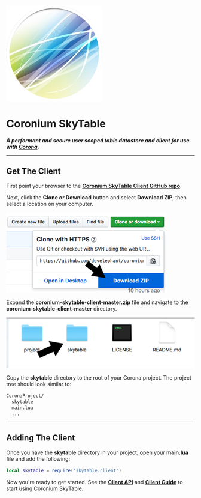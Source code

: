 ![logo](imgs/logo256.png)

# Coronium SkyTable

___A performant and secure user scoped table datastore and client for use with [Corona](https://coronalabs.com).___

---

## Get The Client

First point your browser to the __[Coronium SkyTable Client GitHub repo](https://github.com/develephant/coronium-skytable-client)__.

Next, click the __Clone or Download__ button and select __Download ZIP__, then select a location on your computer.

![step09](imgs/step09.png)

Expand the __coronium-skytable-client-master.zip__ file and navigate to the __coronium-skytable-client-master__ directory.

![step10](imgs/step10.png)

Copy the __skytable__ directory to the root of your Corona project. The project tree should look similar to:

```
CoronaProject/
  skytable
  main.lua
  ...
```

---

## Adding The Client

Once you have the __skytable__ directory in your project, open your __main.lua__ file and add the following:

```lua
local skytable = require('skytable.client')
```

Now you're ready to get started. See the __[Client API](client-api)__ and __[Client Guide](client-guide)__ to start using Coronium SkyTable.